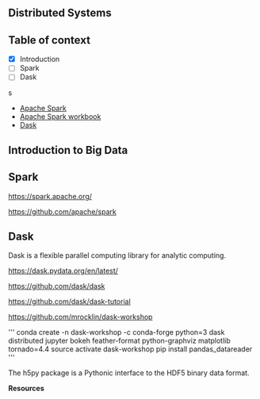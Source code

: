 
## Distributed Systems

## Table of context


- [x] Introduction
- [ ] Spark
- [ ] Dask

s

- [Apache Spark](#spark)
- [Apache Spark workbook](ApacheSpark)
- [Dask](#dask)

## Introduction to Big Data


## Spark

https://spark.apache.org/

https://github.com/apache/spark


## Dask

Dask is a flexible parallel computing library for analytic computing.

https://dask.pydata.org/en/latest/

https://github.com/dask/dask

https://github.com/dask/dask-tutorial

https://github.com/mrocklin/dask-workshop

'''
conda create -n dask-workshop -c conda-forge python=3 dask distributed jupyter bokeh feather-format python-graphviz matplotlib tornado=4.4
source activate dask-workshop
pip install pandas_datareader
'''

The h5py package is a Pythonic interface to the HDF5 binary data format.









**Resources**
